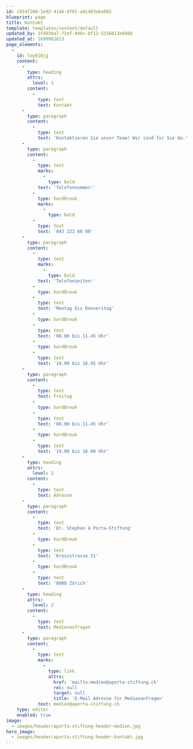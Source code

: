 ```yaml
---
id: c854f208-2e92-4146-8f01-adc403eba085
blueprint: page
title: Kontakt
template: templates/content/default
updated_by: 3f4934a7-72ef-446c-bf12-5336d13e6898
updated_at: 1699962613
page_elements:
  -
    id: loy618jg
    content:
      -
        type: heading
        attrs:
          level: 1
        content:
          -
            type: text
            text: Kontakt
      -
        type: paragraph
        content:
          -
            type: text
            text: 'Kontaktieren Sie unser Team! Wir sind für Sie da.'
      -
        type: paragraph
        content:
          -
            type: text
            marks:
              -
                type: bold
            text: 'Telefonnummer:'
          -
            type: hardBreak
            marks:
              -
                type: bold
          -
            type: text
            text: '043 222 60 00'
      -
        type: paragraph
        content:
          -
            type: text
            marks:
              -
                type: bold
            text: 'Telefonzeiten:'
          -
            type: hardBreak
          -
            type: text
            text: 'Montag bis Donnerstag'
          -
            type: hardBreak
          -
            type: text
            text: '08.00 bis 11.45 Uhr'
          -
            type: hardBreak
          -
            type: text
            text: '14.00 bis 16.45 Uhr'
      -
        type: paragraph
        content:
          -
            type: text
            text: Freitag
          -
            type: hardBreak
          -
            type: text
            text: '08.00 bis 11.45 Uhr'
          -
            type: hardBreak
          -
            type: text
            text: '14.00 bis 16.00 Uhr'
      -
        type: heading
        attrs:
          level: 2
        content:
          -
            type: text
            text: Adresse
      -
        type: paragraph
        content:
          -
            type: text
            text: 'Dr. Stephan à Porta-Stiftung'
          -
            type: hardBreak
          -
            type: text
            text: 'Kreuzstrasse 31'
          -
            type: hardBreak
          -
            type: text
            text: '8008 Zürich'
      -
        type: heading
        attrs:
          level: 2
        content:
          -
            type: text
            text: Medienanfragen
      -
        type: paragraph
        content:
          -
            type: text
            marks:
              -
                type: link
                attrs:
                  href: 'mailto:medien@aporta-stiftung.ch'
                  rel: null
                  target: null
                  title: 'E-Mail Adresse für Medienanfragen'
            text: medien@aporta-stiftung.ch
    type: editor
    enabled: true
image:
  - images/header/aporta-stiftung-header-medien.jpg
hero_image:
  - images/header/aporta-stiftung-header-kontakt.jpg
---
```

